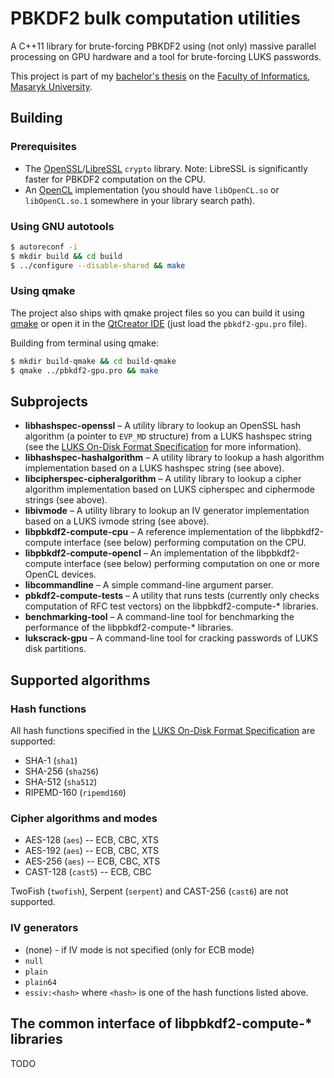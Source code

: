 # PBKDF2 bulk computation utilities
A C++11 library for brute-forcing PBKDF2 using (not only) massive parallel processing on GPU hardware and a tool for brute-forcing LUKS passwords.

This project is part of my [bachelor's thesis](https://is.muni.cz/th/409879/fi_b/?lang=en) on the [Faculty of Informatics, Masaryk University](https://www.fi.muni.cz).

## Building

### Prerequisites

 * The [OpenSSL](https://www.openssl.org/)/[LibreSSL](http://www.libressl.org/) `crypto` library. Note: LibreSSL is significantly faster for PBKDF2 computation on the CPU.
 * An [OpenCL](https://www.khronos.org/opencl/) implementation (you should have `libOpenCL.so` or `libOpenCL.so.1` somewhere in your library search path).

### Using GNU autotools

```bash
$ autoreconf -i
$ mkdir build && cd build
$ ../configure --disable-shared && make
```

### Using qmake

The project also ships with qmake project files so you can build it using [qmake](http://doc.qt.io/qt-4.8/qmake-manual.html) or open it in the [QtCreator IDE](http://wiki.qt.io/Category:Tools::QtCreator) (just load the `pbkdf2-gpu.pro` file).

Building from terminal using qmake:

```bash
$ mkdir build-qmake && cd build-qmake
$ qmake ../pbkdf2-gpu.pro && make
```

## Subprojects
 * **libhashspec-openssl** &ndash; A utility library to lookup an OpenSSL hash algorithm (a pointer to `EVP_MD` structure) from a LUKS hashspec string (see the [LUKS On-Disk Format Specification](https://gitlab.com/cryptsetup/cryptsetup/wikis/LUKS-standard/on-disk-format.pdf) for more information).
 * **libhashspec-hashalgorithm** &ndash; A utility library to lookup a hash algorithm implementation based on a LUKS hashspec string (see above).
 * **libcipherspec-cipheralgorithm** &ndash; A utility library to lookup a cipher algorithm implementation based on LUKS cipherspec and ciphermode strings (see above).
 * **libivmode** &ndash; A utility library to lookup an IV generator implementation based on a LUKS ivmode string (see above).
 * **libpbkdf2-compute-cpu** &ndash; A reference implementation of the libpbkdf2-compute interface (see below) performing computation on the CPU.
 * **libpbkdf2-compute-opencl** &ndash; An implementation of the libpbkdf2-compute interface (see below) performing computation on one or more OpenCL devices.
 * **libcommandline** &ndash; A simple command-line argument parser.
 * **pbkdf2-compute-tests** &ndash; A utility that runs tests (currently only checks computation of RFC test vectors) on the libpbkdf2-compute-\* libraries.
 * **benchmarking-tool** &ndash; A command-line tool for benchmarking the performance of the libpbkdf2-compute-\* libraries.
 * **lukscrack-gpu** &ndash; A command-line tool for cracking passwords of LUKS disk partitions.

## Supported algorithms
### Hash functions
All hash functions specified in the [LUKS On-Disk Format Specification](https://gitlab.com/cryptsetup/cryptsetup/wikis/LUKS-standard/on-disk-format.pdf) are supported:
 * SHA-1 (`sha1`)
 * SHA-256 (`sha256`)
 * SHA-512 (`sha512`)
 * RIPEMD-160 (`ripemd160`)

### Cipher algorithms and modes
 * AES-128 (`aes`) -- ECB, CBC, XTS
 * AES-192 (`aes`) -- ECB, CBC, XTS
 * AES-256 (`aes`) -- ECB, CBC, XTS
 * CAST-128 (`cast5`) -- ECB, CBC

TwoFish (`twofish`), Serpent (`serpent`) and CAST-256 (`cast6`) are not supported.

### IV generators
 * (none) - if IV mode is not specified (only for ECB mode)
 * `null`
 * `plain`
 * `plain64`
 * `essiv:<hash>` where `<hash>` is one of the hash functions listed above.

## The common interface of libpbkdf2-compute-\* libraries

TODO
